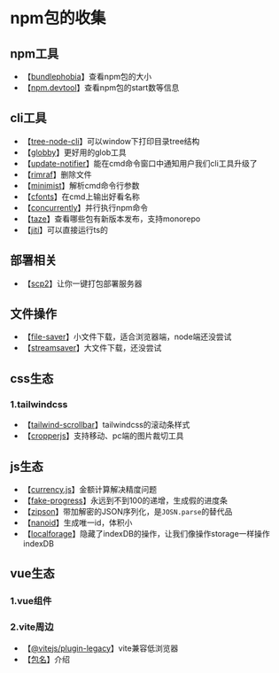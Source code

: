 # npm包的收集

## npm工具

* 【[bundlephobia](https://bundlephobia.com/)】查看npm包的大小
* 【[npm.devtool](https://npm.devtool.tech/)】查看npm包的start数等信息

## cli工具

* 【[tree-node-cli](https://www.npmjs.com/package/tree-node-cli)】可以window下打印目录tree结构
* 【[globby](https://www.npmjs.com/package/globby)】更好用的glob工具
* 【[update-notifier](https://www.npmjs.com/package/update-notifier)】能在cmd命令窗口中通知用户我们cli工具升级了
* 【[rimraf](https://www.npmjs.com/package/rimraf)】删除文件
* 【[minimist](https://www.npmjs.com/package/minimist)】解析cmd命令行参数
* 【[cfonts](https://www.npmjs.com/package/cfonts)】在cmd上输出好看名称
* 【[concurrently](https://www.npmjs.com/package/concurrently)】并行执行npm命令
* 【[taze](https://github.com/antfu-collective/taze)】查看哪些包有新版本发布，支持monorepo
* 【[jiti](https://github.com/unjs/jiti)】可以直接运行ts的


## 部署相关

* 【[scp2](https://juejin.cn/post/6955070802035228685)】让你一键打包部署服务器

## 文件操作

* 【[file-saver](https://www.npmjs.com/package/file-saver)】小文件下载，适合浏览器端，node端还没尝试
* 【[streamsaver](https://www.npmjs.com/package/streamsaver)】大文件下载，还没尝试

## css生态

### 1.tailwindcss

* 【[tailwind-scrollbar](https://www.npmjs.com/package/tailwind-scrollbar)】tailwindcss的滚动条样式
* 【[cropperjs](https://www.npmjs.com/package/cropperjs)】支持移动、pc端的图片裁切工具

## js生态

* 【[currency.js](https://www.npmjs.com/package/currency.js)】金额计算解决精度问题
* 【[fake-progress](https://www.npmjs.com/package/fake-progress)】永远到不到100的递增，生成假的进度条
* 【[zipson](https://www.npmjs.com/package/zipson)】带加解密的JSON序列化，是`JOSN.parse`的替代品
* 【[nanoid](https://www.npmjs.com/package/nanoid)】生成唯一id，体积小
* 【[localforage](https://localforage.docschina.org/)】隐藏了indexDB的操作，让我们像操作storage一样操作indexDB

## vue生态

### 1.vue组件

### 2.vite周边

* 【[@vitejs/plugin-legacy](https://www.npmjs.com/package/@vitejs/plugin-legacy)】vite兼容低浏览器
* 【[包名](链接)】介绍
